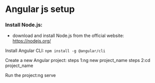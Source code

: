 # Angular js setup

### Install Node.js:
* download and install Node.js from the official website: https://nodejs.org/

Install Angular CLI: `npm install -g @angular/cli`


Create a new Angular project: 
steps 1:ng new project_name
steps 2:cd project_name

Run the project:ng serve

